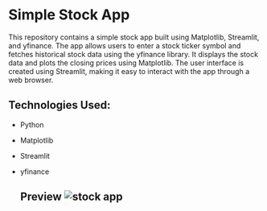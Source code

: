 # Simple Stock App
This repository contains a simple stock app built using Matplotlib, Streamlit, and yfinance. The app allows users to enter a stock ticker symbol and fetches historical stock data using the yfinance library. It displays the stock data and plots the closing prices using Matplotlib. The user interface is created using Streamlit, making it easy to interact with the app through a web browser.
## Technologies Used:
- Python
- Matplotlib
- Streamlit
- yfinance

  ## Preview ![stock app](https://github.com/VivekKumar-8287/Simple-Stock-App/assets/104918205/36546f31-0ef8-433d-9ce6-c59d3d590254)

